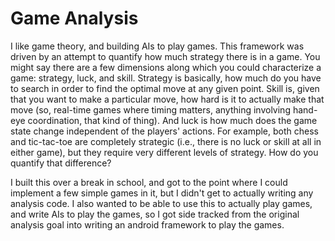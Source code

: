 # Game Analysis

I like game theory, and building AIs to play games.  This framework was driven by an attempt to
quantify how much strategy there is in a game.  You might say there are a few dimensions along
which you could characterize a game: strategy, luck, and skill.  Strategy is basically, how much do
you have to search in order to find the optimal move at any given point.  Skill is, given that you
want to make a particular move, how hard is it to actually make that move (so, real-time games
where timing matters, anything involving hand-eye coordination, that kind of thing).  And luck is
how much does the game state change independent of the players' actions.  For example, both chess
and tic-tac-toe are completely strategic (i.e., there is no luck or skill at all in either game),
but they require very different levels of strategy.  How do you quantify that difference?

I built this over a break in school, and got to the point where I could implement a few simple
games in it, but I didn't get to actually writing any analysis code.  I also wanted to be able to
use this to actually play games, and write AIs to play the games, so I got side tracked from the
original analysis goal into writing an android framework to play the games.
